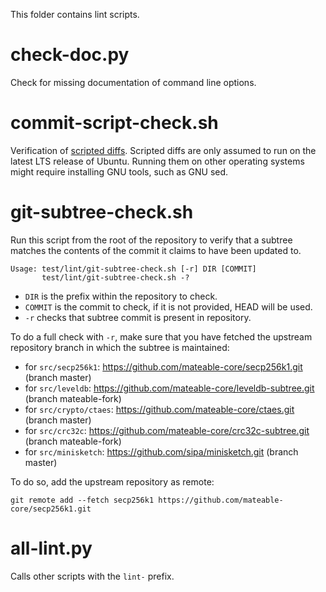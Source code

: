 This folder contains lint scripts.

check-doc.py
============
Check for missing documentation of command line options.

commit-script-check.sh
======================
Verification of [scripted diffs](/doc/developer-notes.md#scripted-diffs).
Scripted diffs are only assumed to run on the latest LTS release of Ubuntu. Running them on other operating systems
might require installing GNU tools, such as GNU sed.

git-subtree-check.sh
====================
Run this script from the root of the repository to verify that a subtree matches the contents of
the commit it claims to have been updated to.

```
Usage: test/lint/git-subtree-check.sh [-r] DIR [COMMIT]
       test/lint/git-subtree-check.sh -?
```

- `DIR` is the prefix within the repository to check.
- `COMMIT` is the commit to check, if it is not provided, HEAD will be used.
- `-r` checks that subtree commit is present in repository.

To do a full check with `-r`, make sure that you have fetched the upstream repository branch in which the subtree is
maintained:
* for `src/secp256k1`: https://github.com/mateable-core/secp256k1.git (branch master)
* for `src/leveldb`: https://github.com/mateable-core/leveldb-subtree.git (branch mateable-fork)
* for `src/crypto/ctaes`: https://github.com/mateable-core/ctaes.git (branch master)
* for `src/crc32c`: https://github.com/mateable-core/crc32c-subtree.git (branch mateable-fork)
* for `src/minisketch`: https://github.com/sipa/minisketch.git (branch master)

To do so, add the upstream repository as remote:

```
git remote add --fetch secp256k1 https://github.com/mateable-core/secp256k1.git
```

all-lint.py
===========
Calls other scripts with the `lint-` prefix.
